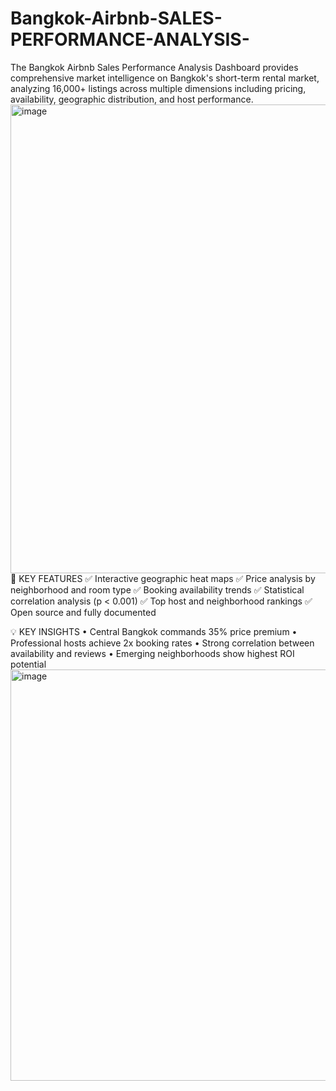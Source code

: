 # Bangkok-Airbnb-SALES-PERFORMANCE-ANALYSIS-
The Bangkok Airbnb Sales Performance Analysis Dashboard provides comprehensive market intelligence on Bangkok's short-term rental market, analyzing 16,000+ listings across multiple dimensions including pricing, availability, geographic distribution, and host performance.
<img width="1514" height="750" alt="image" src="https://github.com/user-attachments/assets/01c864d5-b462-4b17-91b0-b7797b1c8c19" />
🎯 KEY FEATURES
✅ Interactive geographic heat maps
✅ Price analysis by neighborhood and room type
✅ Booking availability trends
✅ Statistical correlation analysis (p < 0.001)
✅ Top host and neighborhood rankings
✅ Open source and fully documented

💡 KEY INSIGHTS
• Central Bangkok commands 35% price premium
• Professional hosts achieve 2x booking rates
• Strong correlation between availability and reviews
• Emerging neighborhoods show highest ROI potential
<img width="1524" height="658" alt="image" src="https://github.com/user-attachments/assets/396822b2-b1f3-4ade-a60f-699c28cf729a" />
